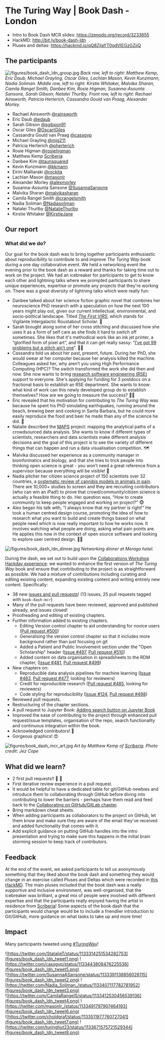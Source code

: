 # The Turing Way | Book Dash - London


* Intro to Book Dash MCR slides: https://zenodo.org/record/3233655
* HackMD: http://bit.ly/book-dash-ldn
* Pluses and deltas: https://hackmd.io/qQ8ZjlaYT0qdVIEGzGZjjQ

## The participants

![/figures/book_dash_ldn_group.jpg](figures/book_dash_ldn_group.jpg)
*Back row, left to right: Matthew Kemp, Eric Daub, Michael Grayling, Oscar Giles, Lachlan Mason, Kevin Kunzmann, Nadia Soliman. Middle row, left to right: Kirstie Whitaker, Malvika Sharan, Camila Rangel Smith, Danbee Kim, Rosie Higman, Susanna-Assunta Sansone, Sarah Gibson, Natalei Thurlby. Front row, left to right: Rachael Ainsworth, Patricia Herterich, Cassandra Gould van Praag, Alexander Morley.*

* Rachael Ainsworth [@rainsworth](https://github.com/rainsworth/)
* Eric Daub [@edaub](https://github.com/edaub)
* Sarah Gibson [@sgibson91](https://github.com/sgibson91) 
* Oscar Giles [@OscartGiles](https://github.com/OscartGiles)
* Cassandra Gould van Praag [@cassgvp](https://github.com/cassgvp)
* Michael Grayling [@mjg211](https://github.com/mjg211)
* Patricia Herterich [@pherterich](https://github.com/pherterich)
* Rosie Higman [@rosiehigman](https://github.com/rosiehigman)
* Matthew Kemp [Scriberia](http://www.scriberia.co.uk/)
* Danbee Kim [@taunsquared](https://github.com/taunsquared)
* Kevin Kunzmann [@kkmann](https://github.com/kkmann)
* Eirini Malliaraki [@rockita](https://github.com/rockita)
* Lachlan Mason [@masonlr](https://github.com/masonlr)
* Alexander Morley [@alexmorley](https://github.com/alexmorley)
* Susanna-Assunta Sansone [@SusannaSansone](https://github.com/SusannaSansone) 
* Malvika Sharan [@malvikasharan](https://github.com/malvikasharan)
* Camila Rangel Smith [@crangelsmith](https://github.com/crangelsmith)
* Nadia Soliman [@Nadiasoliman](https://github.com/nadiasoliman)
* Natalei Thurlby [@NatalieThurlby](https://github.com/NatalieThurlby)
* Kirstie Whitaker [@KirstieJane](https://github.com/KirstieJane/)



## Our report

### What did we do?

Our goal for the book dash was to bring together participants enthusiastic about reproducibility to contribute to and improve *The Turing Way* book during a one day collaborative event.
We held a networking event the evening prior to the book dash as a reward and thanks for taking time out to work on the project.
We had an icebreaker for participants to get to know each other and lightning talks where we prompted participants to share unique experiences, expertise or promote any projects that they're working on.
There was a great diversity of lightning talks which were really fun:
* Danbee talked about her science fiction graphic novel that combines her neuroscience PhD research with a speculation on how the next 100 years might play out, given our current intellectual, environmental, and socio-political landscape. Titled *[The First VIRS](http://www.danbeekim.org/VIRS)*, which stands for Vigilante Intergalactic Roustabout Scholar. :art: 
* Sarah brought along some of her cross stitching and discussed how she uses it as a form of self care as she finds it hard to switch off sometimes. She likes that it's methodical work like an ink jet printer, a “glorified form of pixel art”, and that it can get really sassy: “[I’ve got 99 problems but a stitch ain’t one](https://www.goodreads.com/book/show/31947717-i-got-99-problems-but-a-stitch-ain-t-one)”. :tipping_hand_woman: 
* Cassandra told us about her past, present, future. During her PhD, she would swear at her computer because her analysis killed the machine. Colleagues asked her, why aren’t you using High Performance Computing (HPC)? The switch transformed the work she did then and now. She now wants to bring [research software engineering (RSE)](https://researchsoftware.org/) support to everyone. She's applying for funding for 3 postdocs on a fractional basis to establish an RSE department. She wants to know: what kind of work can this newly developed group do to establish themselves? How are we going to measure the success? :woman_technologist:
* Eric revealed that his motivation for contributing to *The Turing Way* was because he spent his PhD simulating earthquakes, running around the beach, brewing beer and cooking in Santa Barbara, but he could more easily reproduce the food and beer he made than any of the science he did. :beers:
* Natalie described the [MAPS](https://jean-golding-institute.github.io/maps/) project: mapping the analytical paths of a crowdsourced data analysis. She wants to know if different types of scientists, researchers and data scientists make different analysis decisions and the goal of this project is to see the variety of different things that can happen and run a data visualisation competition. :world_map:
* Malvika discussed her experience as a community manager in bioinformatics and biology, and that she tries to trick people into thinking open science is great - you won’t need a great reference from a supervisor because everything will be visible! :eyes: 
* Nadia pitcher her citizen science project of 150 scientists over 32 countries, a [systematic review of cannibis models in animals in pain](https://form.jotform.com/90514957489169). There are 10,000+ studies to screen and they are recruiting contributors (who can win an iPad!) to prove that crowd/community/citizen science is actually a feasible thing to do. Her question was, “How to create community to keep people engaged and working on project?” :monkey_face:
* Alex began his talk with, “I always know that my partner is right!” He took a human centred design course, promoting the idea of how to research what you want to build and create things based on what people need which is now really important to how he works now. It involves watching what people are doing, asking what pain points are. He applies this now in the context of open source software and looking to explore user centred design. :man_technologist:


![/figures/book_dash_ldn_dinner.jpg](figures/book_dash_ldn_dinner.jpg)
*Networking dinner at Merago hotel.*

During the dash, we set out to build upon the [Collaborations Workshop Hackday experience](https://github.com/alan-turing-institute/the-turing-way/blob/master/workshops/collabw19/hackdayreport_20190403.md): we wanted to enhance the first version of *The Turing Way* book and ensure that contributing to the project is as straightforward as possible.
We had a mixture of contributions including curating and editing existing content, expanding existing content and writing entirely new content.
Specifically:
* 38 new [issues and pull requests](https://github.com/alan-turing-institute/the-turing-way/labels/book-dash-mcr)! (13 issues, 25 pull requests tagged with ```book-dash-mcr```)
* Many of the pull requests have been reviewed, approved and published already, and issues closed!
* Proofreading and editing of existing chapters.
* Further information added to existing chapters.
  * Editing Version control chapter to aid understanding for novice users ([Pull request #500](https://github.com/alan-turing-institute/the-turing-way/pull/500))
  * Generalising the version control chapter so that it includes more background rather than just focusing on git
  * Added a Patient and Public Involvement section under the "Open Scholarship" header ([Issue #497](https://github.com/alan-turing-institute/the-turing-way/issues/497), [Pull request #510](https://github.com/alan-turing-institute/the-turing-way/pull/510))
  * Added content on data organisation in spreadsheets to the RDM chapter, ([Issue #481](https://github.com/alan-turing-institute/the-turing-way/issues/481), [Pull request #499](https://github.com/alan-turing-institute/the-turing-way/pull/499))
* New chapters on:
  * Reproducible data analysis pipelines for machine learning ([Issue #483](https://github.com/alan-turing-institute/the-turing-way/issues/483), [Pull request #477](https://github.com/alan-turing-institute/the-turing-way/pull/477), looking for reviewers)
  * Credit for reproducible research ([Pull request #485](https://github.com/alan-turing-institute/the-turing-way/pull/485), looking for reviewers)
  * Code styling for reproducibility ([Issue #124](https://github.com/alan-turing-institute/the-turing-way/issues/124), [Pull request #498](https://github.com/alan-turing-institute/the-turing-way/pull/498))
* Reviewed pull requests.
* Restructuring of the chapter sections.
* A pull request to Jupyter Book: [Adding search button on Jupyter Book](https://github.com/jupyter/jupyter-book/pull/196)
* Improved the ease of contributing to the project through enhanced pull request/issue templates, organisation of the repo, search functionality and continuous integration within the book.
* Acknowledged contributors! :tada:
* Gorgeous graphics! :heart_eyes:

![figures/book_dash_mcr_art.jpg](figures/book_dash_mcr_art.jpg)
*Art by Matthew Kemp of [Scriberia](http://www.scriberia.co.uk/). Photo credit: Jez Cope*


## What did we learn?

* 2 first pull requests!! :bell: :bell:
* First iterative review experience in a pull request.
* It would be helpful to have a dedicated table for git/GitHub newbies and introduce them to collaborating through GitHub before diving into contributing to lower the barriers - perhaps have them read and feed back to the [Collaborating on GitHub/GitLab chapter](https://the-turing-way.netlify.com/collaborating_github/collaborating_github.html).
* Bring markdown cheat sheets.
* When adding participants as collaborators to the project on GitHub, let them know and make sure they are aware of the email they've received and added functionality that comes with it.
* Add explicit guidance on putting GitHub handles into the intro presentation and trying to make sure this happens in the initial brain storming session to keep track of contributors.


## Feedback

At the end of the event, we asked participants to tell us anonymously something that they liked about the book dash and something they would change in an exercise called Pluses and Deltas which were recorded in [this HackMD](https://hackmd.io/9IIQpagHQoOGlwUnY98xQA).
The main pluses included that the book dash was a really supportive and inclusive environment, was well-organised, that the icebreaker was brilliant, a great mix of people were involved with different expertise and that the participants really enjoyed having the artist in residence from [Scriberia](http://www.scriberia.co.uk/)!
Some aspects of the book dash that the participants would change would be to include a friendlier introduction to Git/GitHub, more guidance on what tasks to take up and more time!

## Impact

Many participants tweeted using [#TuringWay](https://twitter.com/hashtag/TuringWay)!

![https://twitter.com/StatalieT/status/1133314251534282753](figures/book_dash_ldn_tweet1.png)
![https://twitter.com/cassgvp/status/1133443808476225536](figures/book_dash_ldn_tweet5.png)  
![https://twitter.com/SusannaASansone/status/1133391138856026115](figures/book_dash_ldn_tweet2.png)
![https://twitter.com/Nadia_Soliman_/status/1133407117782781952](figures/book_dash_ldn_tweet3.png)  
![https://twitter.com/CamilaRangelS/status/1133412530456539136](figures/book_dash_ldn_tweet4.png)
![https://twitter.com/masonlr_/status/1133491797907464193](figures/book_dash_ldn_tweet6.png)  
![https://twitter.com/choldgraf/status/1133511977760727041](figures/book_dash_ldn_tweet7.png)
![https://twitter.com/turinghut23/status/1133671575721529344](figures/book_dash_ldn_tweet8.png)
